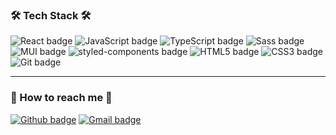 
 


### 🛠 Tech Stack 🛠 

![React badge](https://img.shields.io/badge/React-61DAFB?style=for-the-badge&logo=React&logoColor=black) ![JavaScript badge](https://img.shields.io/badge/JavaScript-F7DF1E?style=for-the-badge&logo=JavaScript&logoColor=black) ![TypeScript badge](https://img.shields.io/badge/TypeScript-3178C6?style=for-the-badge&logo=TypeScript&logoColor=white) ![Sass badge](https://img.shields.io/badge/Sass-CC6699?style=for-the-badge&logo=Sass&logoColor=white) ![MUI badge](https://img.shields.io/badge/MUI-007FFF?style=for-the-badge&logo=MUI&logoColor=white) ![styled-components badge](https://img.shields.io/badge/styled--components-DB7093?style=for-the-badge&logo=styled-components&logoColor=white) ![HTML5 badge](https://img.shields.io/badge/HTML5-E34F26?style=for-the-badge&logo=html5&logoColor=white) ![CSS3 badge](https://img.shields.io/badge/CSS3-1572B6?style=for-the-badge&logo=css3&logoColor=white) ![Git badge](https://img.shields.io/badge/GIT-F05032?style=for-the-badge&logo=git&logoColor=white)



---

### 💌 How to reach me 💌

[![Github badge](https://img.shields.io/badge/newjinny-100000?style=for-the-badge&logo=github&logoColor=white)](https://github.com/newjinny) [![Gmail badge](https://img.shields.io/badge/syj9437@gmail.com-c5221f?style=for-the-badge&logo=gmail&logoColor=white)](mailto:syj9437@gmail.com)

